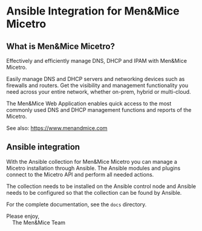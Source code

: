 # Ansible Integration for Men&Mice Micetro

## What is Men&Mice Micetro?

Effectively and efficiently manage DNS, DHCP and IPAM with Men&Mice
Micetro.

Easily manage DNS and DHCP servers and networking devices such as
firewalls and routers. Get the visibility and management functionality
you need across your entire network, whether on-prem, hybrid or
multi-cloud.

The Men&Mice Web Application enables quick access to the most commonly
used DNS and DHCP management functions and reports of the Micetro.

See also: https://www.menandmice.com

## Ansible integration

With the Ansible collection for Men&Mice Micetro you can manage
a Micetro installation through Ansible. The Ansible modules and plugins
connect to the Micetro API and perform all needed actions.

The collection needs to be installed on the Ansible control node and
Ansible needs to be configured so that the collection can be found by
Ansible.

For the complete documentation, see the `docs` directory.

Please enjoy,\
&nbsp;&nbsp;&nbsp;&nbsp;The Men&Mice Team
